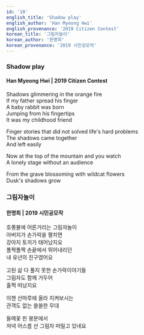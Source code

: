 ```yaml
---
id: '10'
english_title: 'Shadow play'
english_author: 'Han Myeong Hwi'
english_provenance: '2019 Citizen Contest'
korean_title: '그림자놀이'
korean_author: '한명희'
korean_provenance: '2019 시민공모작'
---
```


### Shadow play

#### Han Myeong Hwi | 2019 Citizen Contest

Shadows glimmering in the orange fire\
If my father spread his finger\
A baby rabbit was born\
Jumping from his fingertips\
It was my childhood friend

Finger stories that did not solved life's hard problems\
The shadows came together\
And left easily

Now at the top of the mountain and you watch\
A lonely stage without an audience

From the grave blossoming with wildcat flowers\
Dusk's shadows grow

### 그림자놀이

#### 한명희 | 2019 시민공모작

호롱불에 어른거리는 그림자놀이\
아버지가 손가락을 펼치면\
강아지 토끼가 태어났지요\
폴짝폴짝 손끝에서 뛰어내리던\
내 유년의 친구였어요

고된 삶 다 풀지 못한 손가락이야기들\
그림자도 함께 거두어\
훌쩍 떠났지요

이젠 산마루에 올라 지켜보시는\
관객도 없는 쓸쓸한 무대

들메꽃 핀 봉분에서\
저녁 어스름 산 그림자 떠밀고 있네요
